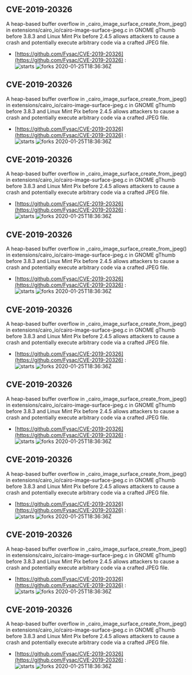## CVE-2019-20326
 A heap-based buffer overflow in _cairo_image_surface_create_from_jpeg() in extensions/cairo_io/cairo-image-surface-jpeg.c in GNOME gThumb before 3.8.3 and Linux Mint Pix before 2.4.5 allows attackers to cause a crash and potentially execute arbitrary code via a crafted JPEG file.

- [https://github.com/Fysac/CVE-2019-20326](https://github.com/Fysac/CVE-2019-20326) :  
![starts](https://img.shields.io/github/stars/Fysac/CVE-2019-20326.svg) 
![forks](https://img.shields.io/github/forks/Fysac/CVE-2019-20326.svg) 
2020-01-25T18:36:36Z

## CVE-2019-20326
 A heap-based buffer overflow in _cairo_image_surface_create_from_jpeg() in extensions/cairo_io/cairo-image-surface-jpeg.c in GNOME gThumb before 3.8.3 and Linux Mint Pix before 2.4.5 allows attackers to cause a crash and potentially execute arbitrary code via a crafted JPEG file.

- [https://github.com/Fysac/CVE-2019-20326](https://github.com/Fysac/CVE-2019-20326) :  
![starts](https://img.shields.io/github/stars/Fysac/CVE-2019-20326.svg) 
![forks](https://img.shields.io/github/forks/Fysac/CVE-2019-20326.svg) 
2020-01-25T18:36:36Z

## CVE-2019-20326
 A heap-based buffer overflow in _cairo_image_surface_create_from_jpeg() in extensions/cairo_io/cairo-image-surface-jpeg.c in GNOME gThumb before 3.8.3 and Linux Mint Pix before 2.4.5 allows attackers to cause a crash and potentially execute arbitrary code via a crafted JPEG file.

- [https://github.com/Fysac/CVE-2019-20326](https://github.com/Fysac/CVE-2019-20326) :  
![starts](https://img.shields.io/github/stars/Fysac/CVE-2019-20326.svg) 
![forks](https://img.shields.io/github/forks/Fysac/CVE-2019-20326.svg) 
2020-01-25T18:36:36Z

## CVE-2019-20326
 A heap-based buffer overflow in _cairo_image_surface_create_from_jpeg() in extensions/cairo_io/cairo-image-surface-jpeg.c in GNOME gThumb before 3.8.3 and Linux Mint Pix before 2.4.5 allows attackers to cause a crash and potentially execute arbitrary code via a crafted JPEG file.

- [https://github.com/Fysac/CVE-2019-20326](https://github.com/Fysac/CVE-2019-20326) :  
![starts](https://img.shields.io/github/stars/Fysac/CVE-2019-20326.svg) 
![forks](https://img.shields.io/github/forks/Fysac/CVE-2019-20326.svg) 
2020-01-25T18:36:36Z

## CVE-2019-20326
 A heap-based buffer overflow in _cairo_image_surface_create_from_jpeg() in extensions/cairo_io/cairo-image-surface-jpeg.c in GNOME gThumb before 3.8.3 and Linux Mint Pix before 2.4.5 allows attackers to cause a crash and potentially execute arbitrary code via a crafted JPEG file.

- [https://github.com/Fysac/CVE-2019-20326](https://github.com/Fysac/CVE-2019-20326) :  
![starts](https://img.shields.io/github/stars/Fysac/CVE-2019-20326.svg) 
![forks](https://img.shields.io/github/forks/Fysac/CVE-2019-20326.svg) 
2020-01-25T18:36:36Z

## CVE-2019-20326
 A heap-based buffer overflow in _cairo_image_surface_create_from_jpeg() in extensions/cairo_io/cairo-image-surface-jpeg.c in GNOME gThumb before 3.8.3 and Linux Mint Pix before 2.4.5 allows attackers to cause a crash and potentially execute arbitrary code via a crafted JPEG file.

- [https://github.com/Fysac/CVE-2019-20326](https://github.com/Fysac/CVE-2019-20326) :  
![starts](https://img.shields.io/github/stars/Fysac/CVE-2019-20326.svg) 
![forks](https://img.shields.io/github/forks/Fysac/CVE-2019-20326.svg) 
2020-01-25T18:36:36Z

## CVE-2019-20326
 A heap-based buffer overflow in _cairo_image_surface_create_from_jpeg() in extensions/cairo_io/cairo-image-surface-jpeg.c in GNOME gThumb before 3.8.3 and Linux Mint Pix before 2.4.5 allows attackers to cause a crash and potentially execute arbitrary code via a crafted JPEG file.

- [https://github.com/Fysac/CVE-2019-20326](https://github.com/Fysac/CVE-2019-20326) :  
![starts](https://img.shields.io/github/stars/Fysac/CVE-2019-20326.svg) 
![forks](https://img.shields.io/github/forks/Fysac/CVE-2019-20326.svg) 
2020-01-25T18:36:36Z

## CVE-2019-20326
 A heap-based buffer overflow in _cairo_image_surface_create_from_jpeg() in extensions/cairo_io/cairo-image-surface-jpeg.c in GNOME gThumb before 3.8.3 and Linux Mint Pix before 2.4.5 allows attackers to cause a crash and potentially execute arbitrary code via a crafted JPEG file.

- [https://github.com/Fysac/CVE-2019-20326](https://github.com/Fysac/CVE-2019-20326) :  
![starts](https://img.shields.io/github/stars/Fysac/CVE-2019-20326.svg) 
![forks](https://img.shields.io/github/forks/Fysac/CVE-2019-20326.svg) 
2020-01-25T18:36:36Z

## CVE-2019-20326
 A heap-based buffer overflow in _cairo_image_surface_create_from_jpeg() in extensions/cairo_io/cairo-image-surface-jpeg.c in GNOME gThumb before 3.8.3 and Linux Mint Pix before 2.4.5 allows attackers to cause a crash and potentially execute arbitrary code via a crafted JPEG file.

- [https://github.com/Fysac/CVE-2019-20326](https://github.com/Fysac/CVE-2019-20326) :  
![starts](https://img.shields.io/github/stars/Fysac/CVE-2019-20326.svg) 
![forks](https://img.shields.io/github/forks/Fysac/CVE-2019-20326.svg) 
2020-01-25T18:36:36Z

